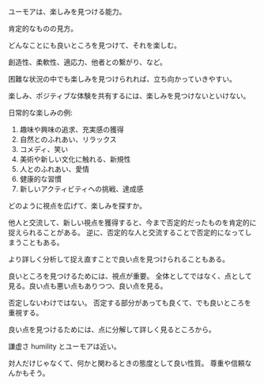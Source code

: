 ユーモアは、楽しみを見つける能力。

肯定的なものの見方。

どんなことにも良いところを見つけて、それを楽しむ。

創造性、柔軟性、適応力、他者との繋がり、など。

困難な状況の中でも楽しみを見つけられれば、立ち向かっていきやすい。

楽しみ、ポジティブな体験を共有するには、楽しみを見つけないといけない。

日常的な楽しみの例:

1. 趣味や興味の追求、充実感の獲得
2. 自然とのふれあい、リラックス
3. コメディ、笑い
4. 美術や新しい文化に触れる、新規性
5. 人とのふれあい、愛情
6. 健康的な習慣
7. 新しいアクティビティへの挑戦、達成感

どのように視点を広げて、楽しみを探すか。

他人と交流して、新しい視点を獲得すると、今まで否定的だったものを肯定的に捉えられることがある。
逆に、否定的な人と交流することで否定的になってしまうこともある。

より詳しく分析して捉え直すことで良い点を見つけられることもある。

良いところを見つけるためには、視点が重要。
全体としてではなく、点として見る。良い点も悪い点もありつつ、良い点を見る。

否定しないわけではない。
否定する部分があっても良くて、でも良いところを重視する。

良い点を見つけるためには、点に分解して詳しく見るところから。

謙虚さ humility とユーモアは近い。

対人だけじゃなくて、何かと関わるときの態度として良い性質。
尊重や信頼なんかもそう。

